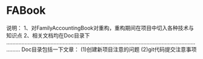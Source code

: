 # FABook
说明：
1、对FamilyAccountingBook对重构，重构期间在项目中切入各种技术与知识点
2、相关文档均在Doc目录下
.....................................................................................................................................
Doc目录包括一下文章：
(1)创建新项目注意的问题
(2)git代码提交注意事项
